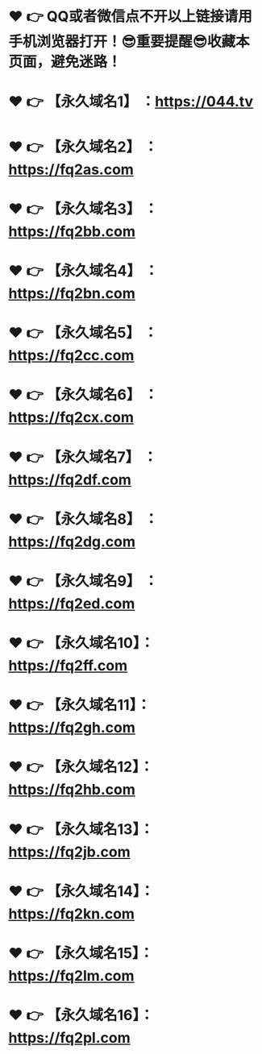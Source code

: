 # ❤️ 👉  QQ或者微信点不开以上链接请用手机浏览器打开！😎重要提醒😎收藏本页面，避免迷路！
# ❤️ 👉  【永久域名1】 ：https://044.tv 
# ❤️ 👉  【永久域名2】 ：https://fq2as.com
# ❤️ 👉  【永久域名3】 ：https://fq2bb.com
# ❤️ 👉  【永久域名4】 ：https://fq2bn.com
# ❤️ 👉  【永久域名5】 ：https://fq2cc.com
# ❤️ 👉  【永久域名6】 ：https://fq2cx.com
# ❤️ 👉  【永久域名7】 ：https://fq2df.com
# ❤️ 👉  【永久域名8】 ：https://fq2dg.com
# ❤️ 👉  【永久域名9】 ：https://fq2ed.com
# ❤️ 👉  【永久域名10】：https://fq2ff.com
# ❤️ 👉  【永久域名11】：https://fq2gh.com
# ❤️ 👉  【永久域名12】：https://fq2hb.com
# ❤️ 👉  【永久域名13】：https://fq2jb.com
# ❤️ 👉  【永久域名14】：https://fq2kn.com
# ❤️ 👉  【永久域名15】：https://fq2lm.com
# ❤️ 👉  【永久域名16】：https://fq2pl.com

